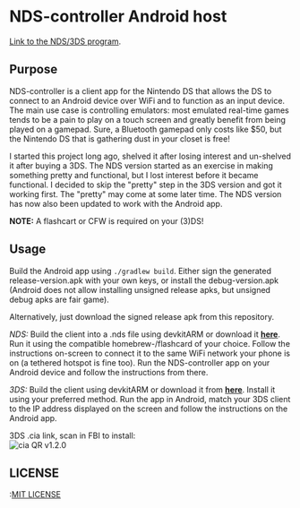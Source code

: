 NDS-controller Android host
===============

[Link to the NDS/3DS program](https://github.com/Louisvh/NDS-controller/).

## Purpose
NDS-controller is a client app for the Nintendo DS that allows the DS to 
connect to an Android device over WiFi and to function as an input device. 
The main use case is controlling emulators: most emulated real-time games 
tends to be a pain to play on a touch screen and greatly benefit from being 
played on a gamepad. Sure, a Bluetooth gamepad only costs like $50, but the 
Nintendo DS that is gathering dust in your closet is free!

I started this project long ago, shelved it after losing interest 
and un-shelved it after buying a 3DS. The NDS version started as an exercise 
in making something pretty and functional, but I lost interest before it became 
functional. I decided to skip the "pretty" step in the 3DS version and got it
working first. The "pretty" may come at some later time. The NDS version has 
now also been updated to work with the Android app.

**NOTE:** A flashcart or CFW is required on your (3)DS!

## Usage 

Build the Android app using `./gradlew build`. Either sign the generated release-version.apk with your own keys, or install the debug-version.apk (Android does not
allow installing unsigned release apks, but unsigned debug apks are fair game).

Alternatively, just download the signed release apk from this repository.

*NDS:*
Build the client into a .nds file using devkitARM or download it __[here](https://github.com/Louisvh/NDS-controller/releases/download/v1.2.0/NDS-controller.nds)__.
Run it using the compatible homebrew-/flashcard of your choice. Follow the 
instructions on-screen to connect it to the same WiFi network your phone is 
on (a tethered hotspot is fine too). Run the NDS-controller app on your 
Android device and follow the instructions from there.

*3DS:*
Build the client using devkitARM or download it from __[here](https://github.com/Louisvh/NDS-controller/releases/download/v1.2.0/NDS-controller.cia)__. Install it 
using your preferred method. Run the app in Android, match your 3DS client 
to the IP address displayed on the screen and follow the instructions on the 
Android app.


3DS .cia link, scan in FBI to install:  
![cia QR v1.2.0](https://user-images.githubusercontent.com/6605273/31919870-b90b7636-b865-11e7-8b23-934e8c221887.png)


## LICENSE
:[MIT LICENSE](LICENSE)

